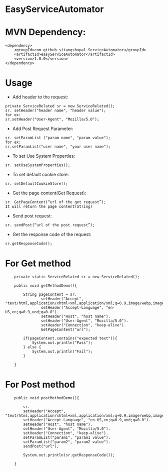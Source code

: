 # EasyServiceAutomator

MVN Dependency:
===============

```
<dependency>
	<groupId>com.github.sitangshupal.ServiceAutomator</groupId>
	<artifactId>easyServiceAutomator</artifactId>
	<version>1.0.0</version>
</dependency>
```

# Usage

* Add header to the request:

```
private ServiceRelated sr = new ServiceRelated();
sr. setHeader("header name", "header value");
for ex:
sr.setHeader("User-Agent", "Mozilla/5.0");
```

* Add Post Request Parameter:

```
sr. setParamList ("param name", "param value");
for ex:
sr.setParamList("user name", "your user name");
```

* To set Use System Properties:
```
sr. setUseSystemProperties();
```

* To set default cookie store:
```
sr. setDefaultCookieStore();
```

* Get the page content(Get Request):
```
sr. GetPageContent(“url of the get request”);
It will return the page content(String)
```

* Send post request:
```
sr. sendPost(“url of the post request”);
```

* Get the response code of the request:
```
sr.getResponseCode();
```


# For Get method

```
	private static ServiceRelated sr = new ServiceRelated();

	public void getMethodDemo(){

		String pageContent = sr.
				setHeader("Accept", "text/html,application/xhtml+xml,application/xml;q=0.9,image/webp,image/apng,*/*;q=0.8").
				setHeader("Accept-Language", "en-US,en;q=0.9,und;q=0.8").
				setHeader("Host", "host name").
				setHeader("User-Agent", "Mozilla/5.0").
				setHeader("Connection", "keep-alive").
				GetPageContent("url");

		if(pageContent.contains("expected text")){
			System.out.println("Pass");
		} else {
			System.out.println("Fail");
		}

	}
```

# For Post method

```	
	public void postMethodDemo(){
	
		sr.
		setHeader("Accept", "text/html,application/xhtml+xml,application/xml;q=0.9,image/webp,image/apng,*/*;q=0.8").
		setHeader("Accept-Language", "en-US,en;q=0.9,und;q=0.8").
		setHeader("Host", "host name").
		setHeader("User-Agent", "Mozilla/5.0").
		setHeader("Connection", "keep-alive").
		setParamList("param1", "param1 value").
		setParamList("param2", "param2 value").
		sendPost("url");

		System.out.println(sr.getResponseCode());
		
	}
```